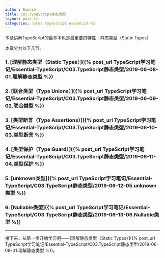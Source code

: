 ```yaml
---
author: Ronnie
title: C03.TypeScript静态类型
layout: post-it
categories: notes typescript essential-ts
---
```


<!-- # TypeScript的静态类型（Static Types） -->
本章讲解TypeScript的最基本也是最重要的特性：静态类型（Static Types）

本章分为以下几节。

### 1. [理解静态类型（Static Types）]({% post_url TypeScript学习笔记/Essential-TypeScript/C03.TypeScript静态类型/2019-06-08-01.理解静态类型 %})

### 2. [联合类型（Type Unions）]({% post_url TypeScript学习笔记/Essential-TypeScript/C03.TypeScript静态类型/2019-06-09-02.联合类型 %})

### 3. [类型断言（Type Assertions）]({% post_url TypeScript学习笔记/Essential-TypeScript/C03.TypeScript静态类型/2019-06-10-03.类型断言 %})

### 4. [类型保护（Type Guard）]({% post_url TypeScript学习笔记/Essential-TypeScript/C03.TypeScript静态类型/2019-06-11-04.类型保护 %})

### 5. [unknown类型]({% post_url TypeScript学习笔记/Essential-TypeScript/C03.TypeScript静态类型/2019-06-12-05.unknown类型 %})

### 6. [Nullable类型]({% post_url TypeScript学习笔记/Essential-TypeScript/C03.TypeScript静态类型/2019-06-13-06.Nullable类型 %})

---

接下来，从第一步开始学习吧——[理解静态类型（Static Types）]({% post_url TypeScript学习笔记/Essential-TypeScript/C03.TypeScript静态类型/2019-06-08-01.理解静态类型 %})。